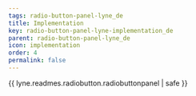 ```yaml
---
tags: radio-button-panel-lyne_de
title: Implementation
key: radio-button-panel-lyne-implementation_de
parent: radio-button-panel-lyne_de
icon: implementation
order: 4
permalink: false  
---
```

{{ lyne.readmes.radiobutton.radiobuttonpanel | safe }}


